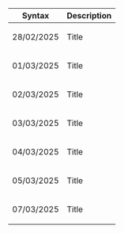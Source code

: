 | Syntax | Description |
| --- | ----------- |
| <p>28/02/2025</p> | Title |
| <p>01/03/2025</p> | Title |
| <p>02/03/2025</p> | Title |
| <p>03/03/2025</p> | Title |
| <p>04/03/2025</p> | Title |
| <p>05/03/2025</p> | Title |
| <p>07/03/2025</p> | Title |
